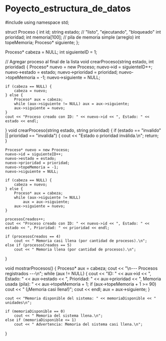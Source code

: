 # Poyecto_estructura_de_datos
#include <iostream>
using namespace std;

struct Proceso {
    int id;
    string estado; // "listo", "ejecutando", "bloqueado"
    int prioridad;
    int memoria[100]; // pila de memoria simple (arreglo)
    int topeMemoria;
    Proceso* siguiente;
};

Proceso* cabeza = NULL;
int siguienteID = 1;

// Agregar proceso al final de la lista
void crearProceso(string estado, int prioridad) {
    Proceso* nuevo = new Proceso;
    nuevo->id = siguienteID++;
    nuevo->estado = estado;
    nuevo->prioridad = prioridad;
    nuevo->topeMemoria = -1;
    nuevo->siguiente = NULL;

    if (cabeza == NULL) {
        cabeza = nuevo;
    } else {
        Proceso* aux = cabeza;
        while (aux->siguiente != NULL) aux = aux->siguiente;
        aux->siguiente = nuevo;
    }
    cout << "Proceso creado con ID: " << nuevo->id << ", Estado: " << estado << endl;
}
void crearProceso(string estado, string prioridad) {
    if (estado == "invalido" || prioridad == "invalida") {
        cout << "Estado o prioridad inválida.\n";
        return;
    }

    Proceso* nuevo = new Proceso;
    nuevo->id = siguienteID++;
    nuevo->estado = estado;
    nuevo->prioridad = prioridad;
    nuevo->topeMemoria = -1;
    nuevo->siguiente = NULL;

    if (cabeza == NULL) {
        cabeza = nuevo;
    } else {
        Proceso* aux = cabeza;
        while (aux->siguiente != NULL)
            aux = aux->siguiente;
        aux->siguiente = nuevo;
    }

    procesosCreados++;
    cout << "Proceso creado con ID: " << nuevo->id << ", Estado: " << estado << ", Prioridad: " << prioridad << endl;

    if (procesosCreados == 4)
        cout << " Memoria casi llena (por cantidad de procesos).\n";
    else if (procesosCreados == 5)
        cout << " Memoria llena (por cantidad de procesos).\n";
}

void mostrarProcesos() {
    Proceso* aux = cabeza;
    cout << "\n--- Procesos registrados ---\n";
    while (aux != NULL) {
        cout << "ID: " << aux->id
             << ", Estado: " << aux->estado
             << ", Prioridad: " << aux->prioridad
             << ", Memoria usada (pila): " << aux->topeMemoria + 1;
        if (aux->topeMemoria + 1 >= 90)
            cout << " (¡Memoria casi llena!)";
        cout << endl;
        aux = aux->siguiente;
    }

    cout << "Memoria disponible del sistema: " << memoriaDisponible << " unidades\n";

    if (memoriaDisponible == 0)
        cout << " Memoria del sistema llena.\n";
    else if (memoriaDisponible <= 1)
        cout << " Advertencia: Memoria del sistema casi llena.\n";
}

